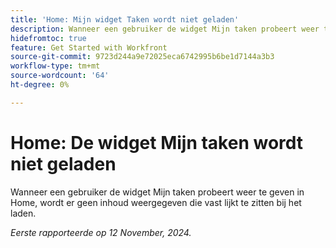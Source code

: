 ```yaml
---
title: 'Home: Mijn widget Taken wordt niet geladen'
description: Wanneer een gebruiker de widget Mijn taken probeert weer te geven in Home, wordt er geen inhoud weergegeven die vast lijkt te zitten bij het laden.
hidefromtoc: true
feature: Get Started with Workfront
source-git-commit: 9723d244a9e72025eca6742995b6be1d7144a3b3
workflow-type: tm+mt
source-wordcount: '64'
ht-degree: 0%

---
```


# Home: De widget Mijn taken wordt niet geladen

<!--
>[!NOTE]
>
>This issue was fixed on October 24, 2024.
-->

Wanneer een gebruiker de widget Mijn taken probeert weer te geven in Home, wordt er geen inhoud weergegeven die vast lijkt te zitten bij het laden.

_Eerste rapporteerde op 12 November, 2024._
